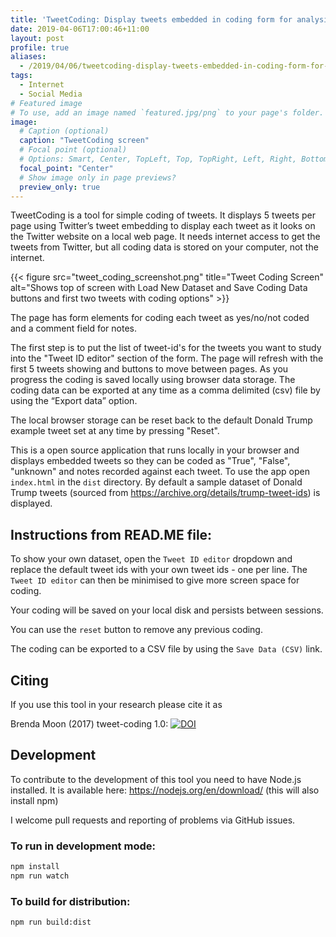 ```yaml
---
title: 'TweetCoding: Display tweets embedded in coding form for analysis'
date: 2019-04-06T17:00:46+11:00
layout: post
profile: true
aliases: 
  - /2019/04/06/tweetcoding-display-tweets-embedded-in-coding-form-for-analysis/
tags:
  - Internet
  - Social Media
# Featured image
# To use, add an image named `featured.jpg/png` to your page's folder. 
image:
  # Caption (optional)
  caption: "TweetCoding screen"
  # Focal point (optional)
  # Options: Smart, Center, TopLeft, Top, TopRight, Left, Right, BottomLeft, Bottom, BottomRight
  focal_point: "Center"
  # Show image only in page previews?
  preview_only: true
---
```

TweetCoding is a tool for simple coding of tweets. It displays 5 tweets per page using Twitter’s tweet embedding to display each tweet as it looks on the Twitter website on a local web page. It needs internet access to get the tweets from Twitter, but all coding data is stored on your computer, not the internet.

{{< figure src="tweet_coding_screenshot.png" title="Tweet Coding Screen" alt="Shows top of screen with Load New Dataset and Save Coding Data buttons and first two tweets with coding options" >}}

The page has form elements for coding each tweet as yes/no/not coded and a comment field for notes.

The first step is to put the list of tweet-id's for the tweets you want to study into the "Tweet ID editor" section of the form. The page will refresh with the first 5 tweets showing and buttons to move between pages. As you progress the coding is saved locally using browser data storage. The coding data can be exported at any time as a comma delimited (csv) file by using the “Export data” option.

The local browser storage can be reset back to the default Donald Trump example tweet set at any time by pressing "Reset".

This is a open source application that runs locally in your browser and displays embedded tweets so they can be coded as "True", "False", "unknown" and notes recorded against each tweet. To use the app open `index.html` in the `dist` directory. By default a sample dataset of Donald Trump tweets (sourced from https://archive.org/details/trump-tweet-ids) is displayed.

## Instructions from READ.ME file:

To show your own dataset, open the `Tweet ID editor` dropdown and replace the default tweet ids with your own tweet ids - one per line. The `Tweet ID editor` can then be minimised to give more screen space for coding.

Your coding will be saved on your local disk and persists between sessions.

You can use the `reset` button to remove any previous coding.

The coding can be exported to a CSV file by using the `Save Data (CSV)` link.

## Citing

If you use this tool in your research please cite it as

Brenda Moon (2017) tweet-coding 1.0: [![DOI](https://zenodo.org/badge/98805900.svg)](https://zenodo.org/badge/latestdoi/98805900)

## Development

To contribute to the development of this tool you need to have Node.js installed. It is available here: https://nodejs.org/en/download/ (this will also install npm)

I welcome pull requests and reporting of problems via GitHub issues.

### To run in development mode:

```bash
npm install
npm run watch
```

### To build for distribution:

```bash
npm run build:dist
```
